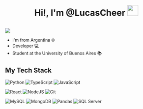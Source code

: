 
<div id="user-content-toc">
  <ul align="center">
    <summary><h1 style="display: inline-block">Hi!, I'm @LucasCheer <img src="https://media.giphy.com/media/hvRJCLFzcasrR4ia7z/giphy.gif" width="35"></h1></summary>
  </ul>
</div>
<img src="https://user-images.githubusercontent.com/73097560/115834477-dbab4500-a447-11eb-908a-139a6edaec5c.gif">


- I'm from Argentina 🌐
- Developer 💻
- Student at the University of Buenos Aires 📚


## My Tech Stack
![Python](https://img.shields.io/badge/python-%2314354C.svg?style=for-the-badge&logo=python&logoColor=white) ![TypeScript](https://img.shields.io/badge/typescript-%23007ACC.svg?style=for-the-badge&logo=typescript&logoColor=white)  ![JavaScript](https://img.shields.io/badge/javascript-%23323330.svg?style=for-the-badge&logo=javascript&logoColor=%23F7DF1E)  
  

![React](https://img.shields.io/badge/react-%2320232a.svg?style=for-the-badge&logo=react&logoColor=%2361DAFB)  ![NodeJS](https://img.shields.io/badge/node.js-6DA55F?style=for-the-badge&logo=node.js&logoColor=white)  ![Git](https://img.shields.io/badge/git-%23F05033.svg?style=for-the-badge&logo=git&logoColor=white) 
 
![MySQL](https://img.shields.io/badge/mysql-%2300A5C9.svg?style=for-the-badge&logo=mysql&logoColor=white)  ![MongoDB](https://img.shields.io/badge/MongoDB-%234ea94b.svg?style=for-the-badge&logo=mongodb&logoColor=white)  ![Pandas](https://img.shields.io/badge/pandas-%23150458.svg?style=for-the-badge&logo=pandas&logoColor=white) ![SQL Server](https://img.shields.io/badge/SQL%20Server-%23CC2927.svg?style=for-the-badge&logo=microsoft%20sql%20server&logoColor=white)

  


